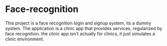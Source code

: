 # Face-recognition

This project is a face recognition login and signup system, its a dummy system.
The application is a clinic app that provides services, regularized by face recognition.
the clinic app isn't actually for clinics, it just simulates a clinic environment.
